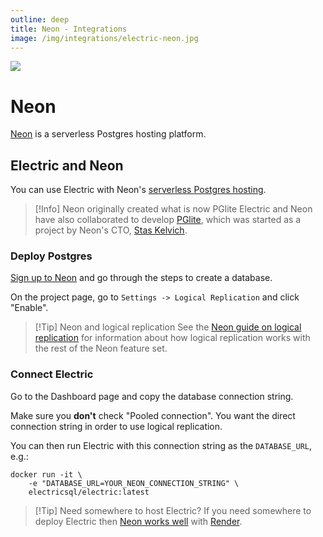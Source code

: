 ```yaml
---
outline: deep
title: Neon - Integrations
image: /img/integrations/electric-neon.jpg
---
```


<img src="/img/integrations/neon.svg" class="product-icon" />

# Neon

[Neon](https://neon.tech) is a serverless Postgres hosting platform.

## Electric and Neon

You can use Electric with Neon's [serverless Postgres hosting](https://neon.tech/docs/introduction/serverless).

> [!Info] Neon originally created what is now PGlite
> Electric and Neon have also collaborated to develop [PGlite](/product/pglite), which was started as a project by Neon's CTO, [Stas Kelvich](https://github.com/kelvich).

### Deploy Postgres

[Sign up to Neon](https://neon.tech/docs/get-started-with-neon/signing-up) and go through the steps to create a database.

On the project page, go to `Settings -> Logical Replication` and click "Enable".

> [!Tip] Neon and logical replication
> See the [Neon guide on logical replication](https://neon.tech/docs/guides/logical-replication-neon) for information about how logical replication works with the rest of the Neon feature set.

### Connect Electric

Go to the Dashboard page and copy the database connection string.

Make sure you **don't** check "Pooled connection". You want the direct connection string in order to use logical replication.

You can then run Electric with this connection string as the `DATABASE_URL`, e.g.:

```shell
docker run -it \
    -e "DATABASE_URL=YOUR_NEON_CONNECTION_STRING" \
    electricsql/electric:latest
```

> [!Tip] Need somewhere to host Electric?
> If you need somewhere to deploy Electric then [Neon works well](https://neon.tech/docs/guides/render) with [Render](./render#deploy-electric).